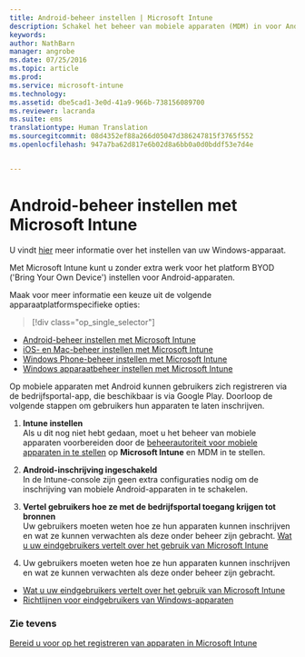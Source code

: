 ```yaml
---
title: Android-beheer instellen | Microsoft Intune
description: Schakel het beheer van mobiele apparaten (MDM) in voor Android- en KNOX-apparaten met Microsoft Intune.
keywords: 
author: NathBarn
manager: angrobe
ms.date: 07/25/2016
ms.topic: article
ms.prod: 
ms.service: microsoft-intune
ms.technology: 
ms.assetid: dbe5cad1-3e0d-41a9-966b-738156089700
ms.reviewer: lacranda
ms.suite: ems
translationtype: Human Translation
ms.sourcegitcommit: 08d4352ef88a266d05047d386247815f3765f552
ms.openlocfilehash: 947a7ba62d817e6b02d8a6bb0a0d0bddf53e7d4e


---
```


# Android-beheer instellen met Microsoft Intune
U vindt [hier](../enduser/using-your-android-device-with-intune.md) meer informatie over het instellen van uw Windows-apparaat.

Met Microsoft Intune kunt u zonder extra werk voor het platform BYOD ('Bring Your Own Device') instellen voor Android-apparaten.

Maak voor meer informatie een keuze uit de volgende apparaatplatformspecifieke opties:

> [!div class="op_single_selector"]
- [Android-beheer instellen met Microsoft Intune](set-up-android-management-with-microsoft-intune.md)
- [iOS- en Mac-beheer instellen met Microsoft Intune](set-up-ios-and-mac-management-with-microsoft-intune.md)
- [Windows Phone-beheer instellen met Microsoft Intune](set-up-windows-phone-management-with-microsoft-intune.md)
- [Windows apparaatbeheer instellen met Microsoft Intune](set-up-windows-device-management-with-microsoft-intune.md)

Op mobiele apparaten met Android kunnen gebruikers zich registreren via de bedrijfsportal-app, die beschikbaar is via Google Play. Doorloop de volgende stappen om gebruikers hun apparaten te laten inschrijven.

1.  **Intune instellen**<br>
    Als u dit nog niet hebt gedaan, moet u het beheer van mobiele apparaten voorbereiden door de [beheerautoriteit voor mobiele apparaten in te stellen](get-ready-to-enroll-devices-in-microsoft-intune.md#set-mobile-device-management-authority) op **Microsoft Intune** en MDM in te stellen.

2.  **Android-inschrijving ingeschakeld**<br>
    In de Intune-console zijn geen extra configuraties nodig om de inschrijving van mobiele Android-apparaten in te schakelen.

3.  **Vertel gebruikers hoe ze met de bedrijfsportal toegang krijgen tot bronnen**<br>
    Uw gebruikers moeten weten hoe ze hun apparaten kunnen inschrijven en wat ze kunnen verwachten als deze onder beheer zijn gebracht. [Wat u uw eindgebruikers vertelt over het gebruik van Microsoft Intune](what-to-tell-your-end-users-about-using-microsoft-intune.md)

4.  Uw gebruikers moeten weten hoe ze hun apparaten kunnen inschrijven en wat ze kunnen verwachten als deze onder beheer zijn gebracht.
  - [Wat u uw eindgebruikers vertelt over het gebruik van Microsoft Intune](what-to-tell-your-end-users-about-using-microsoft-intune.md)
  - [Richtlijnen voor eindgebruikers van Windows-apparaten](../enduser/using-your-android-device-with-intune.md)

### Zie tevens
[Bereid u voor op het registreren van apparaten in Microsoft Intune](get-ready-to-enroll-devices-in-microsoft-intune.md)



<!--HONumber=Aug16_HO2-->


